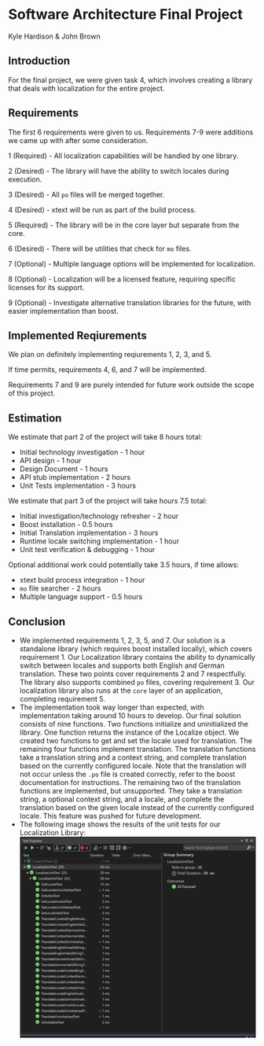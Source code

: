 # Software Architecture Final Project
Kyle Hardison & John Brown

## Introduction
For the final project, we were given task 4, which involves creating a library that deals with localization for the entire project.

## Requirements
The first 6 requirements were given to us. Requirements 7-9 were additions we came up with after some consideration. 

1 (Required) - All localization capabilities will be handled by one library.

2 (Desired) - The library will have the ability to switch locales during execution.

3 (Desired) - All `po` files will be merged together.

4 (Desired) - xtext will be run as part of the build process.

5 (Required) - The library will be in the core layer but separate from the core.

6 (Desired) - There will be utilities that check for `mo` files.

7 (Optional) - Multiple language options will be implemented for localization.

8 (Optional) - Localization will be a licensed feature, requiring specific licenses for its support.

9 (Optional) - Investigate alternative translation libraries for the future, with easier implementation than boost.

## Implemented Reqiurements
We plan on definitely implementing reqiurements 1, 2, 3, and 5.

If time permits, requirements 4, 6, and 7 will be implemented.

Requirements 7 and 9 are purely intended for future work outside the scope of this project.

## Estimation

We estimate that part 2 of the project will take 8 hours total:
* Initial technology investigation - 1 hour
* API design - 1 hour
* Design Document - 1 hours
* API stub implementation - 2 hours
* Unit Tests implementation - 3 hours

We estimate that part 3 of the project will take hours 7.5 total:
* Initial investigation/technology refresher - 2 hour
* Boost installation - 0.5 hours
* Initial Translation implementation - 3 hours
* Runtime locale switching implementation - 1 hour
* Unit test verification & debugging - 1 hour

Optional additional work could potentially take 3.5 hours, if time allows:
* xtext build process integration - 1 hour
* `mo` file searcher - 2 hours
* Multiple language support - 0.5 hours

## Conclusion
* We implemented requirements 1, 2, 3, 5, and 7. Our solution is a standalone library (which requires boost installed locally), which covers requirement 1. Our Localization library contains the ability to dynamically switch between locales and supports both English and German translation. These two points cover requirements 2 and 7 respectfully. The library also supports combined `po` files, covering requirement 3. Our localization library also runs at the `core` layer of an application, completing requirement 5. 
* The implementation took way longer than expected, with implementation taking around 10 hours to develop. Our final solution consists of nine functions. Two functions initialize and uninitialized the library. One function returns the instance of the Localize object. We created two functions to get and set the locale used for translation. The remaining four functions implement translation. The translation functions take a translation string and a context string, and complete translation based on the currently configured locale. Note that the translation will not occur unless the `.po` file is created correctly, refer to the boost documentation for instructions. The remaining two of the translation functions are implemented, but unsupported. They take a translation string, a optional context string, and a locale, and complete the translation based on the given locale instead of the currently configured locale. This feature was pushed for future development.
* The following image shows the results of the unit tests for our Localization Library:
![Successful Unit Tests](https://github.com/kyledhardison/SoftwareArchitectureFinal/blob/main/UnitTestsPassing.png?raw=true)
